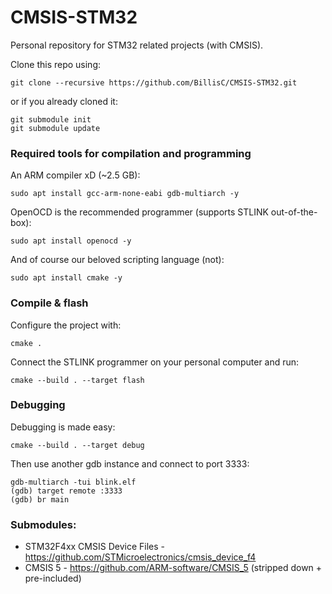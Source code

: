 # CMSIS-STM32
Personal repository for STM32 related projects (with CMSIS).

Clone this repo using:
```
git clone --recursive https://github.com/BillisC/CMSIS-STM32.git
```
or if you already cloned it:
```
git submodule init
git submodule update
```

### Required tools for compilation and programming
An ARM compiler xD (~2.5 GB):
```
sudo apt install gcc-arm-none-eabi gdb-multiarch -y
```
OpenOCD is the recommended programmer (supports STLINK out-of-the-box):
```
sudo apt install openocd -y
```
And of course our beloved scripting language (not):
```
sudo apt install cmake -y
```
### Compile & flash
Configure the project with:
```
cmake .
```
Connect the STLINK programmer on your personal computer and run:
```
cmake --build . --target flash
```
### Debugging
Debugging is made easy:
```
cmake --build . --target debug
```
Then use another gdb instance and connect to port 3333:
```
gdb-multiarch -tui blink.elf
(gdb) target remote :3333
(gdb) br main
```

### Submodules:
-  STM32F4xx CMSIS Device Files - https://github.com/STMicroelectronics/cmsis_device_f4
-  CMSIS 5 - https://github.com/ARM-software/CMSIS_5 (stripped down + pre-included)
